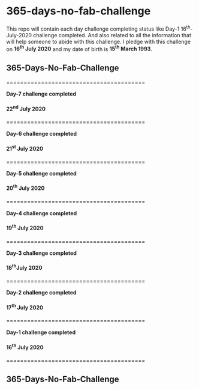 # 365-days-no-fab-challenge
This repo will contain each day challenge completing status like Day-1 16<sup>th</sup>-July-2020 challenge completed. And also related to all the information that will help someone to abide with this challenge.
I pledge with this challenge on **16<sup>th</sup> July 2020** and my date of birth is **15<sup>th</sup> March 1993**.


## 365-Days-No-Fab-Challenge


========================================

**Day-7 challenge completed**
#### 22<sup>nd</sup> July 2020

========================================

**Day-6 challenge completed**
#### 21<sup>st</sup> July 2020

========================================

**Day-5 challenge completed**
#### 20<sup>th</sup> July 2020

========================================

**Day-4 challenge completed**
#### 19<sup>th</sup> July 2020

========================================

**Day-3 challenge completed**
#### 18<sup>th</sup>July 2020

========================================

**Day-2 challenge completed**
#### 17<sup>th</sup> July 2020

========================================

**Day-1 challenge completed**
#### 16<sup>th</sup> July 2020

========================================

## 365-Days-No-Fab-Challenge

